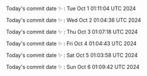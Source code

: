Today's commit date ✨ : Tue Oct 1 01:11:04 UTC 2024 

Today's commit date ✨ : Wed Oct 2 01:04:36 UTC 2024 

Today's commit date ✨ : Thu Oct 3 01:07:18 UTC 2024 

Today's commit date ✨ : Fri Oct 4 01:04:43 UTC 2024 

Today's commit date ✨ : Sat Oct 5 01:03:58 UTC 2024 

Today's commit date ✨ : Sun Oct 6 01:09:42 UTC 2024 

